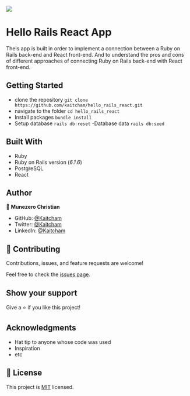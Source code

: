 ![](https://img.shields.io/badge/Microverse-blueviolet)

# Hello Rails React App
Theis app is built in order to implement a connection between a Ruby on Rails back-end and React front-end. And to understand the pros and cons of different approaches of connecting Ruby on Rails back-end with React front-end.

## Getting Started
- clone the repository
`git clone https://github.com/kaitcham/hello_rails_react.git`
- navigate to the folder
`cd hello_rails_react`
- Install packages
`bundle install`
- Setup database
`rails db:reset`
-Database data
`rails db:seed`


## Built With

- Ruby
- Ruby on Rails version (_6.1.6_)
- PostgreSQL
- React

## Author

:bust_in_silhouette: **Munezero Christian**

- GitHub: [@Kaitcham](https://github.com/kaitcham)
- Twitter: [@Kaitcham](https://twitter.com/kaitcham)
- LinkedIn: [@Kaitcham](https://www.linkedin.com/in/kaitcham/)


## :handshake: Contributing

Contributions, issues, and feature requests are welcome!

Feel free to check the [issues page](https://github.com/selma-belhadj/hello-react-rails/issues).

## Show your support

Give a :star:️ if you like this project!

## Acknowledgments

- Hat tip to anyone whose code was used
- Inspiration
- etc

## :memo: License

This project is [MIT](./MIT.md) licensed.
